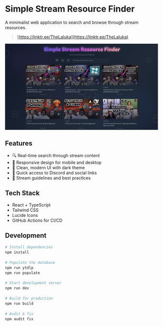 # Simple Stream Resource Finder

A minimalist web application to search and browse through stream resources.

> [https://linktr.ee/TheLaluka](https://linktr.ee/TheLaluka)

<img src='demo-00.png' width='800'>

## Features

- 🔍 Real-time search through stream content
- 📱 Responsive design for mobile and desktop
- 🎨 Clean, modern UI with dark theme
- 🔗 Quick access to Discord and social links
- 📖 Stream guidelines and best practices

## Tech Stack

- React + TypeScript
- Tailwind CSS
- Lucide Icons
- GitHub Actions for CI/CD

## Development

```bash
# Install dependencies
npm install

# Populate the database
npm run ytdlp
npm run populate

# Start development server
npm run dev

# Build for production
npm run build

# Audit & fix
npm audit fix
```
